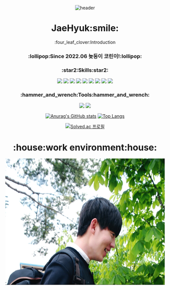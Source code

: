 
 <div align="center">
 
  ![header](https://capsule-render.vercel.app/api?type=wave&color=auto&height=300&section=header&text=꾸준하자!&fontSize=90)

 </div>

 <h1 align="center">
  JaeHyuk:smile:
 </h1>

 <div align="center">
 :four_leaf_clover:Introduction
  <h3>
   :lollipop:Since 2022.06 늦둥이 코린이!:lollipop:
  </h3>
  <h3>
  <a> :star2:Skills:star2: </a>
  </h3>
   <div dir="auto">
  <img src="https://img.shields.io/badge/JAVA-A9225C?style=flat-square"/>
  <img src="https://img.shields.io/badge/SpringFramework-6DB33F?style=flat-square&logo=Spring&logoColor=white"/>
  <img src="https://img.shields.io/badge/SpringBoot-6DB33F?style=flat-square&logo=Spring Boot&logoColor=white"/>
  <img src="https://img.shields.io/badge/Oracle-F80000?style=flat-square&logo=Oracle&logoColor=white"/>
  <img src="https://img.shields.io/badge/JavaScript-F7DF1E?style=flat-square&logo=JavaScript&logoColor=white"/>
  <img src="https://img.shields.io/badge/HTML5-E34F26?style=flat-square&logo=HTML5&logoColor=white"/>
  <img src="https://img.shields.io/badge/CSS3-1572B6?style=flat-square&logo=CSS3&logoColor=white"/>
  <img src="https://img.shields.io/badge/jQuery-0769AD?style=flat-square&logo=jQuery&logoColor=white"/>
  <img src="https://img.shields.io/badge/Apache Tomcat-F8DC75?style=flat-square&logo=Apache Tomcat&logoColor=white"/>
 </div>
 
 <h3>:hammer_and_wrench:Tools:hammer_and_wrench:</h3>
 
 <div dir="auto">
   <img src="https://img.shields.io/badge/Eclipse IDE-2C2255?style=flat-square&logo=Eclipse IDE&logoColor=white"/>
   <img src="https://img.shields.io/badge/Visual Studio Code-007ACC?style=flat-square&logo=Visual Studio Code&logoColor=white"/>
 </div>

[![Anurag's GitHub stats](https://github-readme-stats.vercel.app/api?username=Kongjaehyuk)](https://github.com/Kongjaehyuk/github-readme-stats)
[![Top Langs](https://github-readme-stats.vercel.app/api/top-langs/?username=Kongjaehyuk)](https://github.com/Kongjaehyuk/github-readme-stats)

 [![Solved.ac
프로필](http://mazassumnida.wtf/api/v2/generate_badge?boj=wogur3ekd)](https://solved.ac/wogur3ekd)
 
 <h1> :house:work environment:house: </h1>
 <img src="./KakaoTalk_20221123_010610678.jpg" height="400px" width = "600px" />
</div>

